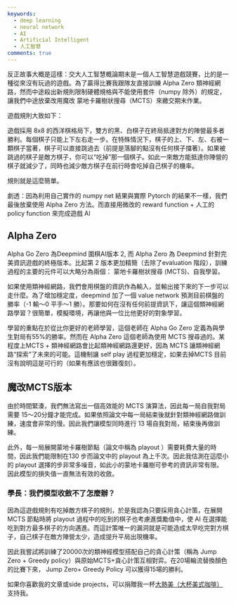 ```yaml
---
keywords:
  - deep learning
  - neural network
  - AI
  - Artificial Intelligent
  - 人工智慧
comments: true
---
```


反正故事大概是這樣：交大人工智慧概論期末是一個人工智慧遊戲競賽，比的是一種從來沒有玩過的遊戲。為了贏得比賽我跟隊友直接訓練 Alpha Zero 類神經網路，然而中途殺出新規則限制硬體規格與不能使用套件（numpy 除外）的規定，讓我們中途放棄改用魔改 蒙地卡羅樹狀搜尋（MCTS）來繳交期末作業。

遊戲規則大致如下：

遊戲採用 8x8 的西洋棋格局下，雙方的黑、白棋子在終局抵達對方的陣營最多者勝利。每個棋子只能上下左右走一步。在特殊情況下，棋子的上、下、左、右被一顆棋子當著，棋子可以直接跳過去（前提是落腳的點沒有任何棋子擋著）。如果被跳過的棋子是敵方棋子，你可以“吃掉”那一個棋子。如此一來敵方能抵達你陣營的棋子就減少了，同時也減少敵方棋子在前行時會吃掉自己棋子的機率。

規則就是這麼簡單。

劇透：因為利用自己實作的 numpy net 結果與實際 Pytorch 的結果不一樣，我們最後放棄使用 Alpha Zero 方法。而直接用微改的 reward function + 人工的 policy function 來完成遊戲 AI


## Alpha Zero

Alpha Go Zero 為Deepmind 圍棋AI版本 2, 而 Alpha Zero 為 Deepmind 針對完美資訊遊戲的終極版本。比起第 2 版本更加精簡（去除了evaluation 階段），訓練過程的主要的元件可以大略分為兩個： 蒙地卡羅樹狀搜尋 (MCTS)、自我學習。

如果使用類神經網路，我們會用棋盤的資訊作為輸入，並輸出接下來的下一步可以走什麼。為了增加穩定度，deepmind 加了一個  value network 預測目前棋盤的勝率（-1 輸～0 平手～1 勝）。那要如何在沒有任何前提資訊下，讓這個類神經網路學習？很簡單，模擬環境，再讓他與一位比他更好的對象學習。

學習的重點在於從比你更好的老師學習，這個老師在 Alpha Go Zero 定義為與學生對局有55%的勝率。然而在 Alpha Zero 這個老師為使用 MCTS 搜尋過的。某程度上MCTS + 類神經網路會比起類神經網路還更好，因為 MCTS 讓類神經網路“探索”了未來的可能。這機制讓 self play 過程更加穩定，如果去掉MCTS 目前沒有說明這是可行的（如果有應該也很難復刻）。


## 魔改MCTS版本

由於時間緊湊，我們無法寫出一個高效能的 MCTS 演算法，因此每一局自我對局需要 15～20分鐘才能完成。如果依照論文中每一局結束後就針對類神經網路做訓練，速度會非常的慢。因此我們讓模型同時進行 13 場自我對局，結束後再做訓練。

此外，每一局展開蒙地卡羅樹節點（論文中稱為 playout ）需要耗費大量的時間，因此我們能限制在130 步而論文中的 playout 為上千次。因此我估測在這麼小的 playout 選擇的步非常多噪音，如此小的蒙地卡羅樹可參考的資訊非常有限。因此模型的損失值一直無法有效的收斂。 

### 學長：我們模型收斂不了怎麼辦？

因為這遊戲規則有吃掉敵方棋子的規則，於是我認為只要採用貪心計策，在展開 MCTS 節點時將 playout 過程中的吃到的棋子也考慮進獎勵值中，使 AI 在選擇能吃到對方最多棋子的方向邁進。而這計策唯一的漏洞就是可能造成太早吃完對方棋子，自己棋子在敵方陣營太少，造成提升平局出現機率。

因此我嘗試將訓練了20000次的類神經模型搭配自己的貪心計策（稱為 Jump Zero + Greedy policy）與原始MCTS+貪心計策互相對弈。在20場輪流替換顏色的比賽下來， Jump Zero+ Greedy Policy 可以獲得15場的勝利。

如果你喜歡我的文章或side projects，可以捐贈我一杯[大熱美（大杯美式咖啡）](https://www.buymeacoffee.com/theblackcat102)支持我。